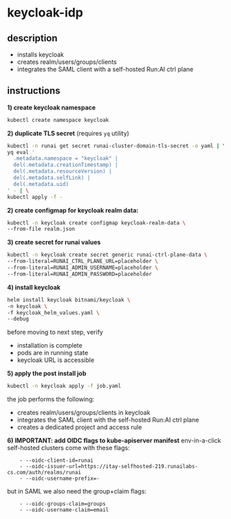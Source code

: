 # keycloak-idp
## description
- installs keycloak
- creates realm/users/groups/clients
- integrates the SAML client with a self-hosted Run:AI ctrl plane

## instructions

**1) create keycloak namespace**
```bash
kubectl create namespace keycloak
```

**2) duplicate TLS secret** (requires `yq` utility)
```bash
kubectl -n runai get secret runai-cluster-domain-tls-secret -o yaml | \
yq eval '
  .metadata.namespace = "keycloak" |
  del(.metadata.creationTimestamp) |
  del(.metadata.resourceVersion) |
  del(.metadata.selfLink) |
  del(.metadata.uid)
' - | \
kubectl apply -f -
```

**2) create configmap for keycloak realm data:**
```bash
kubectl -n keycloak create configmap keycloak-realm-data \
--from-file realm.json
```

**3) create secret for runai values**
```bash
kubectl -n keycloak create secret generic runai-ctrl-plane-data \
--from-literal=RUNAI_CTRL_PLANE_URL=placeholder \
--from-literal=RUNAI_ADMIN_USERNAME=placeholder \
--from-literal=RUNAI_ADMIN_PASSWORD=placeholder
```

**4) install keycloak**
```bash
helm install keycloak bitnami/keycloak \
-n keycloak \
-f keycloak_helm_values.yaml \
--debug
```
before moving to next step, verify
- installation is complete
- pods are in running state
- keycloak URL is accessible

**5) apply the post install job**
```bash
kubectl -n keycloak apply -f job.yaml
```
the job performs the following:
- creates realm/users/groups/clients in keycloak
- integrates the SAML client with the self-hosted Run:AI ctrl plane
- creates a dedicated project and access rule

**6) IMPORTANT: add OIDC flags to kube-apiserver manifest**
env-in-a-click self-hosted clusters come with these flags:
```
    - --oidc-client-id=runai
    - --oidc-issuer-url=https://itay-selfhosted-219.runailabs-cs.com/auth/realms/runai
    - --oidc-username-prefix=-
```

but in SAML we also need the group+claim flags:
```
    - --oidc-groups-claim=groups
    - --oidc-username-claim=email
```